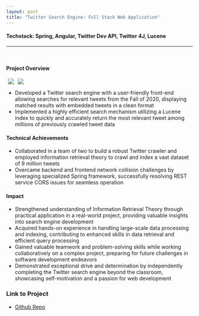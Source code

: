 ```yaml
---
layout: post
title: "Twitter Search Engine: Full Stack Web Application"
---
```

#### Techstack: Spring, Angular, Twitter Dev API, Twitter 4J, Lucene
---
<br>

#### Project Overview

<div align="center" style="display: flex; align-items: center;">
  <img src="{{ site.url }}/assets/Files/TwitterSearch/front_end_search.png" style="max-width: 50%; margin: 0 5px;"/>
  <img src="{{ site.url }}/assets/Files/TwitterSearch/front_end_result.png" style="max-width: 50%; margin: 0 5px;"/>
</div>

* Developed a Twitter search engine with a user-friendly front-end allowing searches for relevant tweets from the Fall of 2020, displaying matched results with embedded tweets in a clean format
* Implemented a highly efficient search mechanism utilizing a Lucene index to quickly and accurately return the most relevant tweet among millions of previously crawled tweet data

#### Technical Achievements

* Collaborated in a team of two to build a robust Twitter crawler and employed information retrieval theory to crawl and index a vast dataset of 9 million tweets
* Overcame backend and frontend network collision challenges by leveraging specialized Spring framework, successfully resolving REST service CORS issues for seamless operation

#### Impact

* Strengthened understanding of Information Retrieval Theory through practical application in a real-world project, providing valuable insights into search engine development
* Acquired hands-on experience in handling large-scale data processing and indexing, contributing to enhanced skills in data retrieval and efficient query processing
* Gained valuable teamwork and problem-solving skills while working collaboratively on a complex project, preparing for future challenges in software development endeavors
* Demonstrated exceptional drive and determination by independently completing the Twitter search engine beyond the classroom, showcasing self-motivation and a passion for web development

### Link to Project
* [Github Repo](https://github.com/athom031/TwitterCrawlAndSearch)
